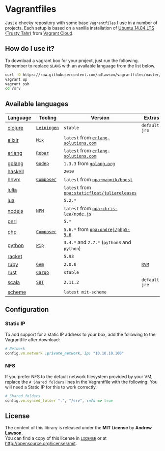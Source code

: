 # Vagrantfiles

Just a cheeky repository with some base `Vagrantfiles` I use in a number of
projects. Each setup is based on a vanilla installation of
[Ubuntu 14.04 LTS (Trusty Tahr)][ubuntu] from [Vagrant Cloud][boxes].

## How do I use it?
To download a vagrant box for your project, just run the following. Remember to
replace `$LANG` with an available language from the list below.
```bash
curl -O https://raw.githubusercontent.com/adlawson/vagrantfiles/master/$LANG/Vagrantfile
vagrant up
vagrant ssh
cd /srv
```

## Available languages
| Language               | Tooling                  | Version                                                     | Extras        |
| ---------------------- | ------------------------ | ----------------------------------------------------------- | ------------- |
| [clojure][raw-clojure] | [`Leiningen`][leiningen] | `stable`                                                    | `default-jre` |
| [elixir][raw-elixir]   | [`Mix`][mix]             | `latest` from [`erlang-solutions.com`][src-erlang]          |               |
| [erlang][raw-erlang]   | [`Rebar`][rebar]         | `latest` from [`erlang-solutions.com`][src-erlang]          |               |
| [golang][raw-golang]   | [`Godep`][godep]         | `1.3.3` from [`golang.org`][src-golang]                     |               |
| [haskell][raw-haskell] |                          | `2010`                                                      |               |
| [hhvm][raw-hhvm]       | [`Composer`][composer]   | `latest` from [`ppa:mapnik/boost`][ppa-hhvm]                |               |
| [julia][raw-julia]     |                          | `latest` from [`ppa:staticfloat/juliareleases`][ppa-julia]  |               |
| [lua][raw-lua]         |                          | `5.2.*`                                                     |               |
| [nodejs][raw-nodejs]   | [`NPM`][npm]             | `latest` from [`ppa:chris-lea/node.js`][ppa-nodejs]         |               |
| [perl][raw-perl]       |                          | `5.*`                                                       |               |
| [php][raw-php]         | [`Composer`][composer]   | `5.6.*` from [`ppa:ondrej/php5-5.6`][ppa-php]               |               |
| [python][raw-python]   | [`Pip`][pip]             | `3.4.*` and `2.7.*` (`python3` and `python`)                |               |
| [racket][raw-racket]   |                          | `5.93`                                                      |               |
| [ruby][raw-ruby]       | [`Gem`][gem]             | `2.0.0`                                                     | [`RVM`][rvm]  |
| [rust][raw-rust]       | [`Cargo`][cargo]         | `stable`                                                    |               |
| [scala][raw-scala]     | [`SBT`][sbt]             | `2.11.2`                                                    | `default-jre` |
| [scheme][raw-scheme]   |                          | `latest mit-scheme`                                         |               |

## Configuration

### Static IP
To add support for a static IP address to your box, add the following to the
Vagrantfile after download:
```ruby
# Network
config.vm.network :private_network, ip: "10.10.10.100"
```

### NFS
If you prefer NFS to the default network filesystem provided by your VM, replace
the `# Shared folders` lines in the Vagrantfile with the following. You will
need a Static IP for this to work correctly.
```ruby
# Shared folders
config.vm.synced_folder ".", "/srv", :nfs => true
```

## License
The content of this library is released under the **MIT License** by
**Andrew Lawson**.<br/> You can find a copy of this license in
[`LICENSE`][license] or at http://opensource.org/licenses/mit.

[boxes]:       https://vagrantcloud.com
[license]:     LICENSE
[ubuntu]:      http://www.ubuntu.com/server
[vagrant]:     https://vagrantup.com

[ppa-hhvm]:    https://github.com/facebook/hhvm/wiki/Prebuilt-Packages-on-Ubuntu-12.04
[ppa-julia]:   https://launchpad.net/~staticfloat/+archive/juliareleases
[ppa-nodejs]:  https://launchpad.net/~chris-lea/+archive/node.js
[ppa-php]:     https://launchpad.net/~ondrej/+archive/php5-5.6
[src-erlang]:  https://www.erlang-solutions.com/downloads/download-erlang-otp
[src-golang]:  https://golang.org/dl/

[cargo]:       http://crates.io
[composer]:    https://getcomposer.org
[gem]:         https://rubygems.org
[godep]:       https://github.com/tools/godep
[leiningen]:   https://github.com/technomancy/leiningen
[mix]:         http://elixir-lang.org/getting_started/mix_otp/1.html
[npm]:         https://www.npmjs.org
[pip]:         http://pip.readthedocs.org/en/latest
[rebar]:       https://github.com/rebar/rebar
[rvm]:         https://rvm.io
[sbt]:         http://www.scala-sbt.org

[raw-clojure]: https://raw.githubusercontent.com/adlawson/vagrantfiles/master/clojure/Vagrantfile
[raw-elixir]:  https://raw.githubusercontent.com/adlawson/vagrantfiles/master/elixir/Vagrantfile
[raw-erlang]:  https://raw.githubusercontent.com/adlawson/vagrantfiles/master/erlang/Vagrantfile
[raw-golang]:  https://raw.githubusercontent.com/adlawson/vagrantfiles/master/golang/Vagrantfile
[raw-haskell]: https://raw.githubusercontent.com/adlawson/vagrantfiles/master/haskell/Vagrantfile
[raw-hhvm]:    https://raw.githubusercontent.com/adlawson/vagrantfiles/master/hhvm/Vagrantfile
[raw-julia]:   https://raw.githubusercontent.com/adlawson/vagrantfiles/master/julia/Vagrantfile
[raw-lua]:     https://raw.githubusercontent.com/adlawson/vagrantfiles/master/lua/Vagrantfile
[raw-nodejs]:  https://raw.githubusercontent.com/adlawson/vagrantfiles/master/nodejs/Vagrantfile
[raw-perl]:    https://raw.githubusercontent.com/adlawson/vagrantfiles/master/perl/Vagrantfile
[raw-php]:     https://raw.githubusercontent.com/adlawson/vagrantfiles/master/php/Vagrantfile
[raw-python]:  https://raw.githubusercontent.com/adlawson/vagrantfiles/master/python/Vagrantfile
[raw-racket]:  https://raw.githubusercontent.com/adlawson/vagrantfiles/master/racket/Vagrantfile
[raw-ruby]:    https://raw.githubusercontent.com/adlawson/vagrantfiles/master/ruby/Vagrantfile
[raw-rust]:    https://raw.githubusercontent.com/adlawson/vagrantfiles/master/rust/Vagrantfile
[raw-scala]:   https://raw.githubusercontent.com/adlawson/vagrantfiles/master/scala/Vagrantfile
[raw-scheme]:  https://raw.githubusercontent.com/adlawson/vagrantfiles/master/scheme/Vagrantfile
